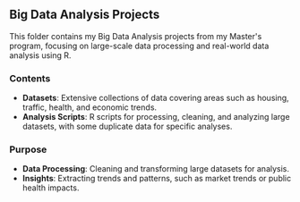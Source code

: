 ## Big Data Analysis Projects

This folder contains my Big Data Analysis projects from my Master's program, focusing on large-scale data processing and real-world data analysis using R.

### Contents
- **Datasets**: Extensive collections of data covering areas such as housing, traffic, health, and economic trends.
- **Analysis Scripts**: R scripts for processing, cleaning, and analyzing large datasets, with some duplicate data for specific analyses.

### Purpose
- **Data Processing**: Cleaning and transforming large datasets for analysis.
- **Insights**: Extracting trends and patterns, such as market trends or public health impacts.

